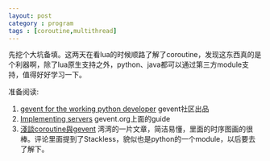 ```yaml
---
layout: post
category : program 
tags : [coroutine,multithread]
---
```

先挖个大坑备填。这两天在看lua的时候顺路了解了coroutine，发现这东西真的是个利器啊，除了lua原生支持之外，python、java都可以通过第三方module支持，值得好好学习一下。

准备阅读:
1. [gevent for the working python developer](http://sdiehl.github.io/gevent-tutorial/) gevent社区出品
2. [Implementing servers](http://www.gevent.org/servers.html) gevent.org上面的guide
3. [淺談coroutine與gevent](http://blog.ez2learn.com/2010/07/17/talk-about-coroutine-and-gevent/) 湾湾的一片文章，简洁易懂，里面的时序图画的很棒。评论里面提到了Stackless，貌似也是python的一个module，以后要去了解下。
